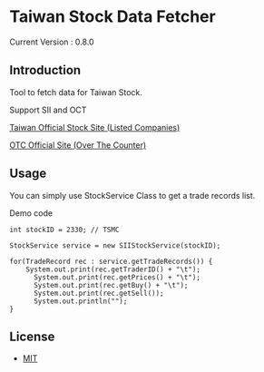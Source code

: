 Taiwan Stock Data Fetcher
=====================
Current Version : 0.8.0

## Introduction

Tool to fetch data for Taiwan Stock.

Support SII and OCT

[Taiwan Official Stock Site (Listed Companies)](http://bsr.twse.com.tw/bshtm/)

[OTC Official Site (Over The Counter)](http://www.gretai.org.tw/ch/index.php)

## Usage

You can simply use StockService Class to get a trade records list.

Demo code
```
int stockID = 2330; // TSMC

StockService service = new SIIStockService(stockID);

for(TradeRecord rec : service.getTradeRecords()) {
    System.out.print(rec.getTraderID() + "\t");
	  System.out.print(rec.getPrices() + "\t");
	  System.out.print(rec.getBuy() + "\t");
	  System.out.print(rec.getSell());
	  System.out.println("");			
}
```

## License
 * [MIT](http://opensource.org/licenses/MIT)
